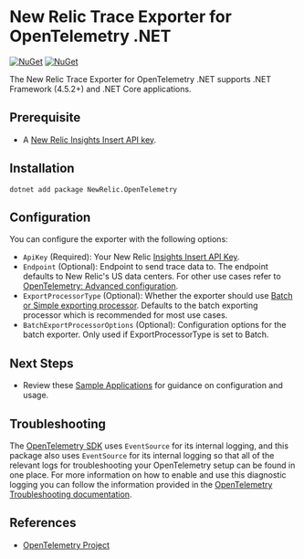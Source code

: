# New Relic Trace Exporter for OpenTelemetry .NET

[![NuGet](https://img.shields.io/nuget/v/NewRelic.OpenTelemetry.svg)](https://www.nuget.org/packages/NewRelic.OpenTelemetry)
[![NuGet](https://img.shields.io/nuget/dt/NewRelic.OpenTelemetry.svg)](https://www.nuget.org/packages/NewRelic.OpenTelemetry)

The New Relic Trace Exporter for OpenTelemetry .NET supports .NET Framework (4.5.2+) and .NET Core applications.

## Prerequisite
* A [New Relic Insights Insert API key](https://docs.newrelic.com/docs/insights/insights-data-sources/custom-data/introduction-event-api#register).

## Installation

```
dotnet add package NewRelic.OpenTelemetry
```

## Configuration

You can configure the exporter with the following options:

* `ApiKey` (Required): Your New Relic
  [Insights Insert API Key](https://docs.newrelic.com/docs/insights/insights-data-sources/custom-data/send-custom-events-event-api#register).
* `Endpoint` (Optional): Endpoint to send trace data to. The endpoint defaults to New Relic's
  US data centers. For other use cases refer to
  [OpenTelemetry: Advanced configuration](https://docs.newrelic.com/docs/integrations/open-source-telemetry-integrations/opentelemetry/opentelemetry-advanced-configuration#h2-change-endpoints).
* `ExportProcessorType` (Optional): Whether the exporter should use
  [Batch or Simple exporting processor](https://github.com/open-telemetry/opentelemetry-specification/blob/master/specification/trace/sdk.md#built-in-span-processors). Defaults to the batch exporting processor which is recommended for most use cases.
* `BatchExportProcessorOptions` (Optional): Configuration options for the batch exporter.
  Only used if ExportProcessorType is set to Batch.

## Next Steps
* Review these [Sample Applications](/examples/NewRelic.OpenTelemetry) for guidance on configuration and usage.

## Troubleshooting

The [OpenTelemetry SDK](https://github.com/open-telemetry/opentelemetry-dotnet/tree/master/src/OpenTelemetry) uses `EventSource` for its internal logging, and this package also uses `EventSource` for its internal logging so that all of the relevant logs for troubleshooting your OpenTelemetry setup can be found in one place. For more information on how to enable and use this diagnostic logging you can follow the information provided in the [OpenTelemetry Troubleshooting documentation](https://github.com/open-telemetry/opentelemetry-dotnet/tree/master/src/OpenTelemetry#troubleshooting).

## References

* [OpenTelemetry Project](https://opentelemetry.io/)
